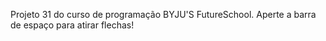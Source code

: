 Projeto 31 do curso de programação BYJU'S FutureSchool.
Aperte a barra de espaço para atirar flechas!